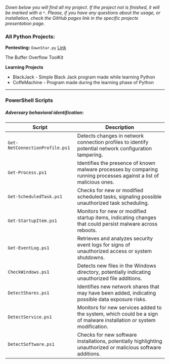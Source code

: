 
*Down below you will find all my project. If the project not is finished, it will be marked with a `*`.
Please, if you have any questions about the usage, or installation, check the GitHub pages link in the specific projects presentation page.*

### All Python Projects: 

**Pentesting:**
`DawnStar.py` [Link](/pages/dawnbreaker) 

The Buffer Overflow ToolKit

**Learning Projects**
- BlackJack - Simple Black Jack program made while learning Python
- CoffeMachine - Program made during the learning phase of Python

-----------------
### PowerShell Scripts

##### Adversary behavioral identification:
| Script                   | Description                                                                                           |
|--------------------------|-------------------------------------------------------------------------------------------------------|
| `Get-NetConnectionProfile.ps1` | Detects changes in network connection profiles to identify potential network configuration tampering. |
| `Get-Process.ps1`             | Identifies the presence of known malware processes by comparing running processes against a list of malicious ones. |
| `Get-ScheduledTask.ps1`       | Checks for new or modified scheduled tasks, signaling possible unauthorized task scheduling.          |
| `Get-StartupItem.ps1`         | Monitors for new or modified startup items, indicating changes that could persist malware across reboots. |
| `Get-EventLog.ps1`            | Retrieves and analyzes security event logs for signs of unauthorized access or system shutdowns.      |
| `CheckWindows.ps1`            | Detects new files in the Windows directory, potentially indicating unauthorized file additions.       |
| `DetectShares.ps1`            | Identifies new network shares that may have been added, indicating possible data exposure risks.      |
| `DetectService.ps1`           | Monitors for new services added to the system, which could be a sign of malware installation or system modification. |
| `DetectSoftware.ps1`          | Checks for new software installations, potentially highlighting unauthorized or malicious software additions. |
